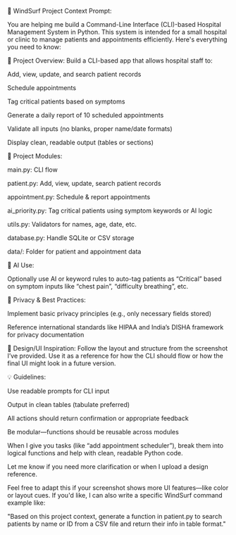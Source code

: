 🧠 WindSurf Project Context Prompt:

You are helping me build a Command-Line Interface (CLI)-based Hospital Management System in Python. This system is intended for a small hospital or clinic to manage patients and appointments efficiently. Here's everything you need to know:

🏥 Project Overview: Build a CLI-based app that allows hospital staff to:

Add, view, update, and search patient records

Schedule appointments

Tag critical patients based on symptoms

Generate a daily report of 10 scheduled appointments

Validate all inputs (no blanks, proper name/date formats)

Display clean, readable output (tables or sections)

📁 Project Modules:

main.py: CLI flow

patient.py: Add, view, update, search patient records

appointment.py: Schedule & report appointments

ai_priority.py: Tag critical patients using symptom keywords or AI logic

utils.py: Validators for names, age, date, etc.

database.py: Handle SQLite or CSV storage

data/: Folder for patient and appointment data

🧠 AI Use:

Optionally use AI or keyword rules to auto-tag patients as “Critical” based on symptom inputs like “chest pain”, “difficulty breathing”, etc.

🔐 Privacy & Best Practices:

Implement basic privacy principles (e.g., only necessary fields stored)

Reference international standards like HIPAA and India’s DISHA framework for privacy documentation

📐 Design/UI Inspiration: Follow the layout and structure from the screenshot I’ve provided. Use it as a reference for how the CLI should flow or how the final UI might look in a future version.

💡 Guidelines:

Use readable prompts for CLI input

Output in clean tables (tabulate preferred)

All actions should return confirmation or appropriate feedback

Be modular—functions should be reusable across modules

When I give you tasks (like “add appointment scheduler”), break them into logical functions and help with clean, readable Python code.

Let me know if you need more clarification or when I upload a design reference.

Feel free to adapt this if your screenshot shows more UI features—like color or layout cues. If you'd like, I can also write a specific WindSurf command example like:

"Based on this project context, generate a function in patient.py to search patients by name or ID from a CSV file and return their info in table format."